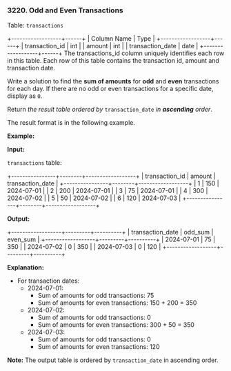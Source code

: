 ### 3220\. Odd and Even Transactions

Table: `transactions`

+------------------+------+
| Column Name      | Type | 
+------------------+------+
| transaction\_id   | int  |
| amount           | int  |
| transaction\_date | date |
+------------------+------+
The transactions\_id column uniquely identifies each row in this table.
Each row of this table contains the transaction id, amount and transaction date.

Write a solution to find the **sum of amounts** for **odd** and **even** transactions for each day. If there are no odd or even transactions for a specific date, display as `0`.

Return _the result table ordered by_ `transaction_date` _in **ascending** order_.

The result format is in the following example.

**Example:**

**Input:**

`transactions` table:

+----------------+--------+------------------+
| transaction\_id | amount | transaction\_date |
+----------------+--------+------------------+
| 1              | 150    | 2024-07-01       |
| 2              | 200    | 2024-07-01       |
| 3              | 75     | 2024-07-01       |
| 4              | 300    | 2024-07-02       |
| 5              | 50     | 2024-07-02       |
| 6              | 120    | 2024-07-03       |
+----------------+--------+------------------+
  

**Output:**

+------------------+---------+----------+
| transaction\_date | odd\_sum | even\_sum |
+------------------+---------+----------+
| 2024-07-01       | 75      | 350      |
| 2024-07-02       | 0       | 350      |
| 2024-07-03       | 0       | 120      |
+------------------+---------+----------+
  

**Explanation:**

*   For transaction dates:
    *   2024-07-01:
        *   Sum of amounts for odd transactions: 75
        *   Sum of amounts for even transactions: 150 + 200 = 350
    *   2024-07-02:
        *   Sum of amounts for odd transactions: 0
        *   Sum of amounts for even transactions: 300 + 50 = 350
    *   2024-07-03:
        *   Sum of amounts for odd transactions: 0
        *   Sum of amounts for even transactions: 120

**Note:** The output table is ordered by `transaction_date` in ascending order.
